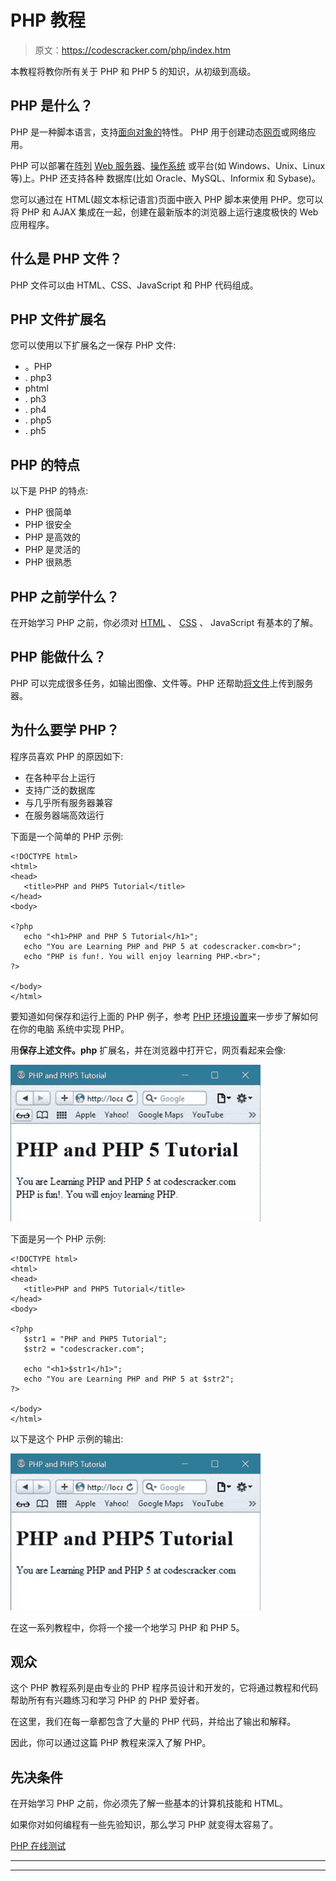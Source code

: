 # PHP 教程

> 原文：<https://codescracker.com/php/index.htm>

本教程将教你所有关于 PHP 和 PHP 5 的知识，从初级到高级。

## PHP 是什么？

PHP 是一种脚本语言，支持[面向对象的](/php/php-object-oriented.htm)特性。 PHP 用于创建动态[网页](/networking/web-sites-addresses-pages.htm)或网络应用。

PHP 可以部署在[阵列](/php/php-arrays.htm) [Web 服务器](/networking/web-browser-server.htm)、[操作系统](/operating-system/index.htm) 或平台(如 Windows、Unix、Linux 等)上。PHP 还支持各种 数据库(比如 Oracle、MySQL、Informix 和 Sybase)。

您可以通过在 HTML(超文本标记语言)页面中嵌入 PHP 脚本来使用 PHP。您可以将 PHP 和 AJAX 集成在一起，创建在最新版本的浏览器上运行速度极快的 Web 应用程序。

## 什么是 PHP 文件？

PHP 文件可以由 HTML、CSS、JavaScript 和 PHP 代码组成。

## PHP 文件扩展名

您可以使用以下扩展名之一保存 PHP 文件:

*   。PHP
*   . php3
*   phtml
*   . ph3
*   . ph4
*   . php5
*   . ph5

## PHP 的特点

以下是 PHP 的特点:

*   PHP 很简单
*   PHP 很安全
*   PHP 是高效的
*   PHP 是灵活的
*   PHP 很熟悉

## PHP 之前学什么？

在开始学习 PHP 之前，你必须对 [HTML](/html/index.htm) 、 [CSS](/css/index.htm) 、 JavaScript 有基本的了解。

## PHP 能做什么？

PHP 可以完成很多任务，如输出图像、文件等。PHP 还帮助[将文件](/php/php-file-uploading.htm)上传到服务器。

## 为什么要学 PHP？

程序员喜欢 PHP 的原因如下:

*   在各种平台上运行
*   支持广泛的数据库
*   与几乎所有服务器兼容
*   在服务器端高效运行

下面是一个简单的 PHP 示例:

```
<!DOCTYPE html>
<html>
<head>
   <title>PHP and PHP5 Tutorial</title>
</head>
<body>

<?php
   echo "<h1>PHP and PHP 5 Tutorial</h1>";
   echo "You are Learning PHP and PHP 5 at codescracker.com<br>";
   echo "PHP is fun!. You will enjoy learning PHP.<br>";
?> 

</body>
</html>
```

要知道如何保存和运行上面的 PHP 例子，参考 [PHP 环境设置](/php/php-environment-setup.htm)来一步步了解如何在你的电脑 系统中实现 PHP。

用**保存上述文件。php** 扩展名，并在浏览器中打开它，网页看起来会像:

![php tutorial](img/fb2708bb0f5dcf3cb11248277f2c7f52.png)

下面是另一个 PHP 示例:

```
<!DOCTYPE html>
<html>
<head>
   <title>PHP and PHP5 Tutorial</title>
</head>
<body>

<?php
   $str1 = "PHP and PHP5 Tutorial";
   $str2 = "codescracker.com";

   echo "<h1>$str1</h1>";
   echo "You are Learning PHP and PHP 5 at $str2";
?>

</body>
</html>
```

以下是这个 PHP 示例的输出:

![php 5 tutorial](img/c890b87e48aac6d251aaa67b96b3863b.png)

在这一系列教程中，你将一个接一个地学习 PHP 和 PHP 5。

## 观众

这个 PHP 教程系列是由专业的 PHP 程序员设计和开发的，它将通过教程和代码帮助所有有兴趣练习和学习 PHP 的 PHP 爱好者。

在这里，我们在每一章都包含了大量的 PHP 代码，并给出了输出和解释。

因此，你可以通过这篇 PHP 教程来深入了解 PHP。

## 先决条件

在开始学习 PHP 之前，你必须先了解一些基本的计算机技能和 HTML。

如果你对如何编程有一些先验知识，那么学习 PHP 就变得太容易了。

[PHP 在线测试](/exam/showtest.php?subid=8)

* * *

* * *